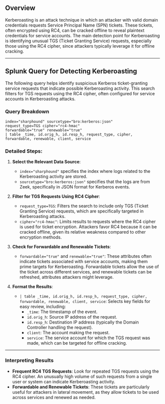 ## Overview

Kerberoasting is an attack technique in which an attacker with valid domain credentials requests Service Principal Name (SPN) tickets. These tickets, often encrypted using RC4, can be cracked offline to reveal plaintext credentials for service accounts. The main detection point for Kerberoasting is identifying unusual TGS (Ticket Granting Service) requests, especially those using the RC4 cipher, since attackers typically leverage it for offline cracking.

---

## Splunk Query for Detecting Kerberoasting

The following query helps identify suspicious Kerberos ticket-granting service requests that indicate possible Kerberoasting activity. This search filters for TGS requests using the RC4 cipher, often configured for service accounts in Kerberoasting attacks.

### Query Breakdown

```spl
index="sharphound" sourcetype="bro:kerberos:json"
request_type=TGS cipher="rc4-hmac" 
forwardable="true" renewable="true"
| table _time, id.orig_h, id.resp_h, request_type, cipher, forwardable, renewable, client, service
```

### Detailed Steps:

1. **Select the Relevant Data Source**:
   - `index="sharphound"` specifies the index where logs related to the Kerberoasting activity are stored.
   - `sourcetype="bro:kerberos:json"` specifies that the logs are from Zeek, specifically in JSON format for Kerberos events.

2. **Filter for TGS Requests Using RC4 Cipher**:
   - `request_type=TGS`: Filters the search to include only TGS (Ticket Granting Service) requests, which are specifically targeted in Kerberoasting attacks.
   - `cipher="rc4-hmac"`: Limits results to requests where the RC4 cipher is used for ticket encryption. Attackers favor RC4 because it can be cracked offline, given its relative weakness compared to other encryption methods.

3. **Check for Forwardable and Renewable Tickets**:
   - `forwardable="true"` and `renewable="true"`: These attributes often indicate tickets associated with service accounts, making them prime targets for Kerberoasting. Forwardable tickets allow the use of the ticket across different services, and renewable tickets can be refreshed, attributes attackers might leverage.

4. **Format the Results**:
   - `| table _time, id.orig_h, id.resp_h, request_type, cipher, forwardable, renewable, client, service`: Selects key fields for easy review, including:
      - `_time`: The timestamp of the event.
      - `id.orig_h`: Source IP address of the request.
      - `id.resp_h`: Destination IP address (typically the Domain Controller handling the request).
      - `client`: The account making the request.
      - `service`: The service account for which the TGS request was made, which can be targeted for offline cracking.

---

### Interpreting Results

- **Frequent RC4 TGS Requests**: Look for repeated TGS requests using the RC4 cipher. An unusually high volume of such requests from a single user or system can indicate Kerberoasting activity.
- **Forwardable and Renewable Tickets**: These tickets are particularly useful for attackers in lateral movement, as they allow tickets to be used across services and renewed as needed.